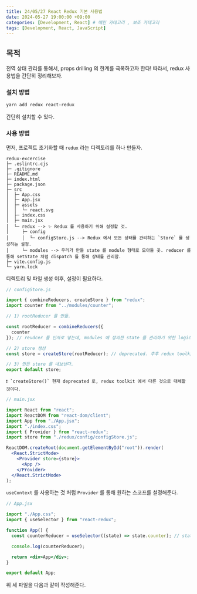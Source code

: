```yaml
---
title: 24/05/27 React Redux 기본 사용법
date: 2024-05-27 19:00:00 +09:00
categories: [Development, React] # 메인 카테고리 , 보조 카테고리
tags: [Development, React, JavaScript]
---
```


## 목적

전역 상태 관리를 통해서, props drilling 의 한계를 극복하고자 한다!
따라서, redux 사용법을 간단히 정리해보자.

### 설치 방법

```sh
yarn add redux react-redux
```

간단히 설치할 수 있다.

### 사용 방법

먼저, 프로젝트 초기화할 때 `redux` 라는 디렉토리를 하나 만들자.

```plaintext
redux-excercise
├─ .eslintrc.cjs
├─ .gitignore
├─ README.md
├─ index.html
├─ package.json
├─ src
│  ├─ App.css
│  ├─ App.jsx
│  ├─ assets
│  │  └─ react.svg
│  ├─ index.css
│  ├─ main.jsx
│  └─ redux --> ✨ Redux 를 사용하기 위해 설정할 것.
│     ├─ config
│     │  └─ configStore.js --> Redux 에서 모든 상태를 관리하는 `Store` 를 생성하는 설정.
│     └─ modules --> 우리가 만들 state 를 module 형태로 모아둘 곳. reducer 를 통해 setState 처럼 dispatch 를 통해 상태를 관리함.
├─ vite.config.js
└─ yarn.lock
```

디렉토리 및 파일 생성 이후, 설정이 필요하다.

```jsx
// configStore.js

import { combineReducers, createStore } from "redux";
import counter from "../modules/counter";

// 1) rootReducer 를 만듦.

const rootReducer = combineReducers({
  counter
}); // reudcer 를 인자로 넣는데, modules 에 정의한 state 를 관리하기 위한 logic 을 reducer 라고 함.

// 2) store 생성
const store = createStore(rootReducer); // deprecated. 추후 redux toolkit 에서 대체됨

// 3) 만든 store 를 내보낸다.
export default store;
```

    ❗ `createStore()` 현재 deprecated 로, redux toolkit 에서 다른 것으로 대체할 것이다.

```jsx
// main.jsx

import React from "react";
import ReactDOM from "react-dom/client";
import App from "./App.jsx";
import "./index.css";
import { Provider } from "react-redux";
import store from "./redux/config/configStore.js";

ReactDOM.createRoot(document.getElementById("root")).render(
  <React.StrictMode>
    <Provider store={store}>
      <App />
    </Provider>
  </React.StrictMode>
);
```

`useContext` 를 사용하는 것 처럼 `Provider` 를 통해 원하는 스코프를 설정해준다.

```jsx
// App.jsx

import "./App.css";
import { useSelector } from "react-redux";

function App() {
  const counterReducer = useSelector((state) => state.counter); // state 가 store 에 존재하는 모든 state 를 지칭하는 게 됨. 아마 첫 인수는 이게 들어오는 것 같음.

  console.log(counterReducer);

  return <div>App</div>;
}

export default App;
```

위 세 파일을 다음과 같이 작성해준다.

